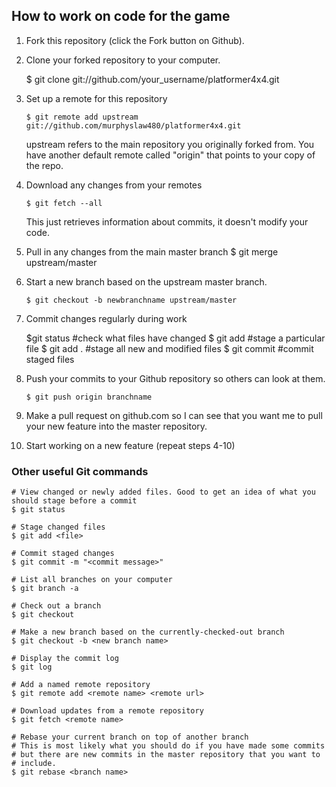 ## How to work on code for the game

1.  Fork this repository (click the Fork button on Github).

2.  Clone your forked repository to your computer.

	$ git clone git://github.com/your_username/platformer4x4.git

3.  Set up a remote for this repository 

        $ git remote add upstream git://github.com/murphyslaw480/platformer4x4.git
	upstream refers to the main repository you originally forked from. You have another default remote called "origin" that points to your copy of the repo.

4.  Download any changes from your remotes

        $ git fetch --all
	This just retrieves information about commits, it doesn't modify your code.

5.  Pull in any changes from the main master branch
	$ git merge upstream/master

6.  Start a new branch based on the upstream master branch.

        $ git checkout -b newbranchname upstream/master

7.  Commit changes regularly during work

	$git status		#check what files have changed
	$ git add <filename>	#stage a particular file
	$ git add .		#stage all new and modified files
	$ git commit		#commit staged files

8.  Push your commits to your Github repository so others can look at them.

        $ git push origin branchname

9.  Make a pull request on github.com so I can see that you want me to pull your new feature into the master repository.

10. Start working on a new feature (repeat steps 4-10)

### Other useful Git commands

    # View changed or newly added files. Good to get an idea of what you should stage before a commit
    $ git status

    # Stage changed files
    $ git add <file>

    # Commit staged changes
    $ git commit -m "<commit message>"

    # List all branches on your computer
    $ git branch -a

    # Check out a branch
    $ git checkout

    # Make a new branch based on the currently-checked-out branch
    $ git checkout -b <new branch name>

    # Display the commit log
    $ git log

    # Add a named remote repository
    $ git remote add <remote name> <remote url>

    # Download updates from a remote repository
    $ git fetch <remote name>

    # Rebase your current branch on top of another branch
    # This is most likely what you should do if you have made some commits
    # but there are new commits in the master repository that you want to
    # include.
    $ git rebase <branch name>
